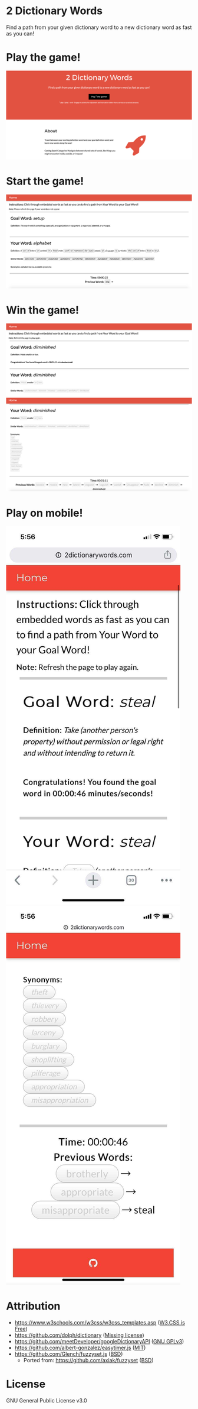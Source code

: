 # 2 Dictionary Words
Find a path from your given dictionary word to a new dictionary word as fast as you can!

# Play the game!
![homepage](https://raw.githubusercontent.com/AndrewDiMola/2-Dictionary-Words/master/demos/homepage.png)

# Start the game!
![startword](https://raw.githubusercontent.com/AndrewDiMola/2-Dictionary-Words/master/demos/startword.png)

# Win the game!
![goalword](https://raw.githubusercontent.com/AndrewDiMola/2-Dictionary-Words/master/demos/goalword.png)
![goalpath](https://raw.githubusercontent.com/AndrewDiMola/2-Dictionary-Words/master/demos/goalpath.png)

# Play on mobile!
![mobilegoalword](https://raw.githubusercontent.com/AndrewDiMola/2-Dictionary-Words/master/demos/mobilegoalword.jpeg)
![mobilegoalpath](https://raw.githubusercontent.com/AndrewDiMola/2-Dictionary-Words/master/demos/mobilegoalpath.jpeg)

# Attribution
* https://www.w3schools.com/w3css/w3css_templates.asp ([W3.CSS is Free](https://www.w3schools.com/w3css/))
* https://github.com/dolph/dictionary ([Missing license](https://github.com/dolph/dictionary/issues/1))
* https://github.com/meetDeveloper/googleDictionaryAPI ([GNU GPLv3](https://github.com/meetDeveloper/googleDictionaryAPI/blob/master/LICENSE))
* https://github.com/albert-gonzalez/easytimer.js ([MIT](https://github.com/albert-gonzalez/easytimer.js/blob/master/LICENSE.md))
* https://github.com/Glench/fuzzyset.js ([BSD](https://github.com/Glench/fuzzyset.js#license))
  * Ported from: https://github.com/axiak/fuzzyset ([BSD](https://github.com/axiak/fuzzyset#license))

# License
GNU General Public License v3.0
